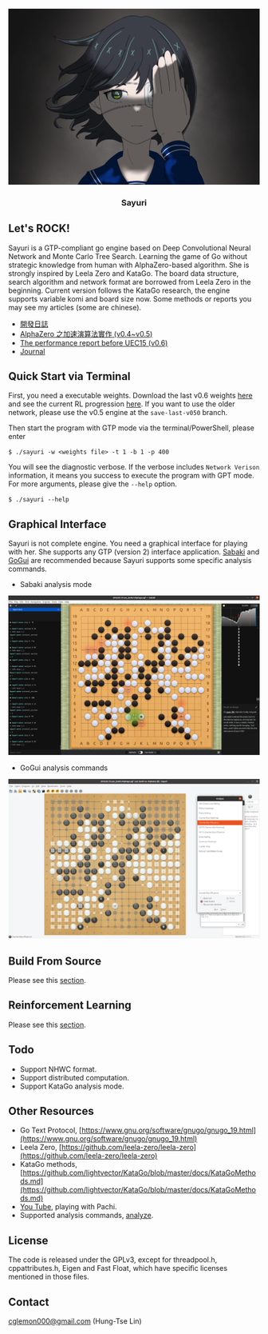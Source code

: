 
<div id="sayuri-art" align="center">
    <br/>
    <img src="./img/sayuri-art.PNG" alt="Sayuri Art" width="768"/>
    <h3>Sayuri</h3>
</div>

## Let's ROCK!

Sayuri is a GTP-compliant go engine based on Deep Convolutional Neural Network and Monte Carlo Tree Search. Learning the game of Go without strategic knowledge from human with AlphaZero-based algorithm. She is strongly inspired by Leela Zero and KataGo. The board data structure, search algorithm and network format are borrowed from Leela Zero in the beginning. Current version follows the KataGo research, the engine supports variable komi and board size now. Some methods or reports you may see my articles (some are chinese).

* [開發日誌](https://hackmd.io/@yrHb-fKBRoyrKDEKdPSDWg/BJgfay0Yc)
* [AlphaZero 之加速演算法實作 (v0.4~v0.5)](https://hackmd.io/@yrHb-fKBRoyrKDEKdPSDWg/HJI9_p70i)
* [The performance report before UEC15 (v0.6)](https://drive.google.com/file/d/1ATd_u-E-OnviczsDH8wVL0c3Q1NzUCKW/view?usp=share_link)
* [Journal](./docs/JOURNAL.md)

## Quick Start via Terminal

First, you need a executable weights. Download the last v0.6 weights [here](https://drive.google.com/drive/folders/1nawHAKHTBKEpLcizaVrK4GVDSIuVqJ-Q?usp=sharing) and see the current RL progression [here](https://hackmd.io/@yrHb-fKBRoyrKDEKdPSDWg/HJew5OFci). If you want to use the older network, please use the v0.5 engine at the ```save-last-v050``` branch.

Then start the program with GTP mode via the terminal/PowerShell, please enter

    $ ./sayuri -w <weights file> -t 1 -b 1 -p 400

You will see the diagnostic verbose. If the verbose includes ```Network Verison``` information, it means you success to execute the program with GPT mode. For more arguments, please give the ```--help``` option.

    $ ./sayuri --help

## Graphical Interface

Sayuri is not complete engine. You need a graphical interface for playing with her. She supports any GTP (version 2) interface application. [Sabaki](https://sabaki.yichuanshen.de/) and [GoGui](https://github.com/Remi-Coulom/gogui) are recommended because Sayuri supports some specific analysis commands. 

* Sabaki analysis mode

![sabaki-sample01](./img/sabaki-sample01.png)

* GoGui analysis commands

![gogui-sample01](./img/gogui-sample01.png)

## Build From Source

Please see this [section](./docs/COMPILE.md).

## Reinforcement Learning

Please see this [section](./bash/README.md).

## Todo

* Support NHWC format.
* Support distributed computation.
* Support KataGo analysis mode.

## Other Resources

* Go Text Protocol, [https://www.gnu.org/software/gnugo/gnugo_19.html](https://www.gnu.org/software/gnugo/gnugo_19.html)
* Leela Zero, [https://github.com/leela-zero/leela-zero](https://github.com/leela-zero/leela-zero)
* KataGo methods, [https://github.com/lightvector/KataGo/blob/master/docs/KataGoMethods.md](https://github.com/lightvector/KataGo/blob/master/docs/KataGoMethods.md)
* [You Tube](https://www.youtube.com/watch?v=82UclNrXGxg), playing with Pachi.
* Supported analysis commands, [analyze](./docs/ANALYZE.md).

## License

The code is released under the GPLv3, except for threadpool.h, cppattributes.h, Eigen and Fast Float, which have specific licenses mentioned in those files.

## Contact

cglemon000@gmail.com (Hung-Tse Lin)
